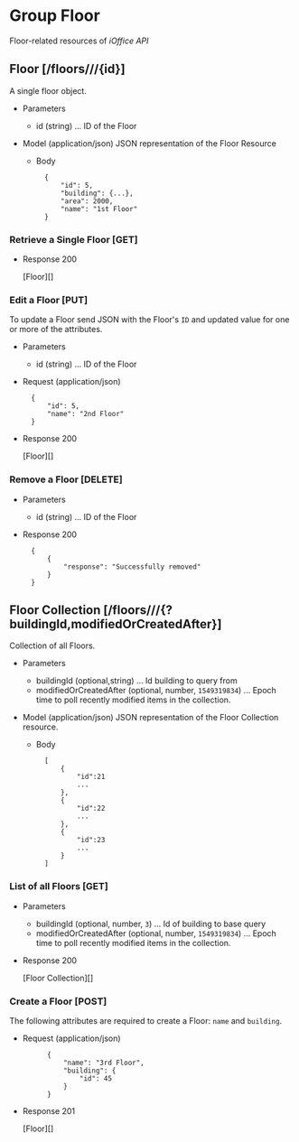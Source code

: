 # Group Floor
Floor-related resources of *iOffice API*

## Floor [/floors///{id}]
A single floor object.


+ Parameters
    + id (string) ... ID of the Floor

+ Model (application/json)
    JSON representation of the Floor Resource

    + Body

            {
                "id": 5,
                "building": {...},
                "area": 2000,
                "name": "1st Floor"
            }

### Retrieve a Single Floor [GET]
+ Response 200

    [Floor][]

### Edit a Floor [PUT]
To update a Floor send JSON with the Floor's `ID` and updated value for one or more of the attributes.

+ Parameters
    + id (string) ... ID of the Floor
    
+ Request (application/json)

        {
        	"id": 5,
            "name": "2nd Floor"
        }

+ Response 200
    
    [Floor][]

### Remove a Floor [DELETE]
+ Parameters
    + id (string) ... ID of the Floor
+ Response 200

        {
            {
                "response": "Successfully removed"
            }
        }

## Floor Collection [/floors///{?buildingId,modifiedOrCreatedAfter}]
Collection of all Floors.

+ Parameters
    + buildingId (optional,string) ... Id building to query from
    + modifiedOrCreatedAfter (optional, number, `1549319834`) ... Epoch time to poll recently modified items in the collection.

+ Model (application/json)
    JSON representation of the Floor Collection resource.

    + Body

            [
                {
                    "id":21
                    ...
                },
                {
                    "id":22
                    ...
                },
                {
                    "id":23
                    ...
                }
            ]

### List of all Floors [GET]

+ Parameters
    + buildingId (optional, number, `3`) ... Id of building to base query
    + modifiedOrCreatedAfter (optional, number, `1549319834`) ... Epoch time to poll recently modified items in the collection.

+ Response 200
    
    [Floor Collection][]


### Create a Floor [POST]
The following attributes are required to create a Floor: `name` and `building`.

+ Request (application/json)

            {
                "name": "3rd Floor",
                "building": {
                    "id": 45
                }
            }

+ Response 201

    [Floor][]
